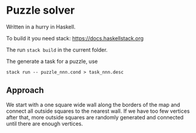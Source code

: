 # Puzzle solver

Written in a hurry in Haskell.

To build it you need stack: https://docs.haskellstack.org

The run `stack build` in the current folder.

The generate a task for a puzzle, use

    stack run -- puzzle_nnn.cond > task_nnn.desc

## Approach

We start with a one square wide wall along the borders of the map and
connect all outside squares to the nearest wall. If we have too few
vertices after that, more outside squares are randomly generated and
connected until there are enough vertices.
